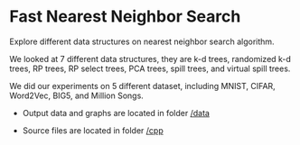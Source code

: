 # Fast Nearest Neighbor Search
Explore different data structures on nearest neighbor search algorithm.

We looked at 7 different data structures, they are k-d trees, randomized k-d trees, RP trees, RP select trees, PCA trees, spill trees, and virtual spill trees.

We did our experiments on 5 different dataset, including MNIST, CIFAR, Word2Vec, BIG5, and Million Songs.

* Output data and graphs are located in folder [/data](https://github.com/zhenzhai/nearest_neighbor/tree/master/data)

* Source files are located in folder [/cpp](https://github.com/zhenzhai/nearest_neighbor/tree/master/src)
